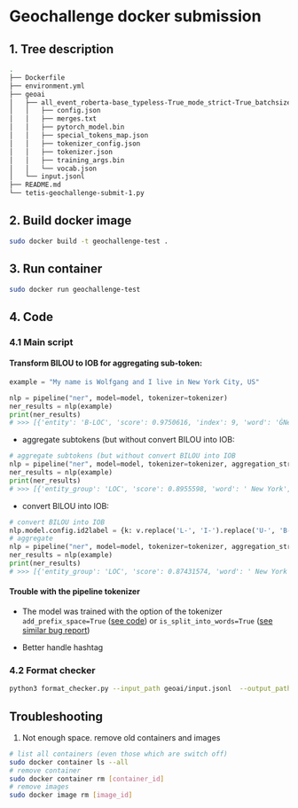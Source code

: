 # Geochallenge docker submission

## 1. Tree description

```bash
.
├── Dockerfile
├── environment.yml
├── geoai
│   ├── all_event_roberta-base_typeless-True_mode_strict-True_batchsize-32_geonlplify-False_epoch-6.model
│   │   ├── config.json
│   │   ├── merges.txt
│   │   ├── pytorch_model.bin
│   │   ├── special_tokens_map.json
│   │   ├── tokenizer_config.json
│   │   ├── tokenizer.json
│   │   ├── training_args.bin
│   │   └── vocab.json
│   └── input.jsonl
├── README.md
└── tetis-geochallenge-submit-1.py

```

## 2. Build docker image
```bash
sudo docker build -t geochallenge-test .
```

## 3. Run container 
```bash
sudo docker run geochallenge-test
```

## 4. Code 
### 4.1 Main script
#### Transform BILOU to IOB for aggregating sub-token:
```python
example = "My name is Wolfgang and I live in New York City, US"

nlp = pipeline("ner", model=model, tokenizer=tokenizer)
ner_results = nlp(example)
print(ner_results)
# >>> [{'entity': 'B-LOC', 'score': 0.9750616, 'index': 9, 'word': 'ĠNew', 'start': 34, 'end': 37}, {'entity': 'I-LOC', 'score': 0.8160579, 'index': 10, 'word': 'ĠYork', 'start': 38, 'end': 42}, {'entity': 'L-LOC', 'score': 0.8318275, 'index': 11, 'word': 'ĠCity', 'start': 43, 'end': 47}, {'entity': 'U-LOC', 'score': 0.7664982, 'index': 13, 'word': 'ĠUS', 'start': 49, 'end': 51}]
```
- aggregate subtokens (but without convert BILOU into IOB:
```python
# aggregate subtokens (but without convert BILOU into IOB
nlp = pipeline("ner", model=model, tokenizer=tokenizer, aggregation_strategy="simple")
ner_results = nlp(example)
print(ner_results)
# >>> [{'entity_group': 'LOC', 'score': 0.8955598, 'word': ' New York', 'start': 34, 'end': 42}, {'entity_group': 'LOC', 'score': 0.8318275, 'word': ' City', 'start': 43, 'end': 47}, {'entity_group': 'LOC', 'score': 0.7664982, 'word': ' US', 'start': 49, 'end': 51}]
```
- convert BILOU into IOB:
```python
# convert BILOU into IOB
nlp.model.config.id2label = {k: v.replace('L-', 'I-').replace('U-', 'B-') for k, v in nlp.model.config.id2label.items()}
# aggregate
nlp = pipeline("ner", model=model, tokenizer=tokenizer, aggregation_strategy="simple")
ner_results = nlp(example)
print(ner_results)
# >>> [{'entity_group': 'LOC', 'score': 0.87431574, 'word': ' New York City', 'start': 34, 'end': 47}, {'entity_group': 'LOC', 'score': 0.7664982, 'word': ' US', 'start': 49, 'end': 51}]
```
#### Trouble with the pipeline tokenizer
- The model was trained with the option of the tokenizer `add_prefix_space=True` ([see code](https://github.com/tetis-geochallenge-lmr-2022/EDA/blob/0ebff5f3ce9af88515dd77374423279090c513de/common_tools/load_data_geochallenge.py#L38)) or `is_split_into_words=True` ([see similar bug report](https://github.com/huggingface/transformers/issues/15785))

- Better handle hashtag
### 4.2 Format checker
```bash
python3 format_checker.py --input_path geoai/input.jsonl  --output_path geoai/output.jsonl
```
## Troubleshooting
1. Not enough space. remove old containers and images
```bash
# list all containers (even those which are switch off)
sudo docker container ls --all
# remove container
sudo docker container rm [container_id]
# remove images
sudo docker image rm [image_id]
```

